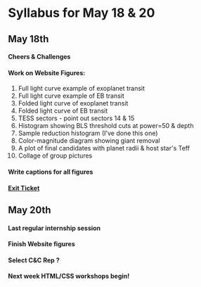 # Syllabus for May 18 & 20


## May 18th
#### Cheers & Challenges
#### Work on Website Figures:
1. Full light curve example of exoplanet transit
2. Full light curve example of EB transit
3. Folded light curve of exoplanet transit
4. Folded light curve of EB transit
5. TESS sectors - point out sectors 14 & 15
6. Histogram showing BLS threshold cuts at power=50 & depth
7. Sample reduction histogram (I've done this one)
8. Color-magnitude diagram showing giant removal
9. A plot of final candidates with planet radii & host star's Teff
10. Collage of group pictures

#### Write captions for all figures
#### [Exit Ticket](https://docs.google.com/forms/d/e/1FAIpQLSfhexyVY226Fo7eyEtHve_MwAFkbjSh_eVrbftjhPyLBquDqQ/viewform?usp=sf_link)



## May 20th
#### Last regular internship session
#### Finish Website figures
#### Select C&C Rep ?
#### Next week HTML/CSS workshops begin!
